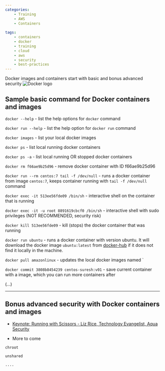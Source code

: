 ```yaml
---
categories:
    - Training
    - AWS
    - Containers
    
tags:
    - containers
    - docker
    - training
    - cloud
    - aws
    - security
    - best-practices
---
```


Docker images and containers start with basic and bonus advanced security ![Docker logo](https://www.docker.com/sites/default/files/d8/2019-07/vertical-logo-monochromatic.png)

## Sample basic command for Docker containers and images

`docker --help` - list the help options for `docker` command

`docker run --help` - list the help option for `docker run` command

`docker images` - list your local docker images

`docker ps` - list local running docker containers

`docker ps -a` - list local running OR stopped docker containers

`docker rm f66ae9b25d96` - remove docker container with ID f66ae9b25d96

`docker run --rm centos:7 tail -f /dev/null` - runs a docker container from image `centos:7`, keeps container running with `tail -f /dev/null` command

`docker exec -it 513ee56fde09 /bin/sh` - interactive shell on the container that is running

`docker exec -it -u root 8891619cbcf0 /bin/sh` - interactive shell with sudo privileges (NOT RECOMMENDED, security risk)

`docker kill 513ee56fde09` - kill (stops) the docker container that was running

`docker run ubuntu` - runs a docker container with version ubuntu. It will download the docker image `ubuntu:latest` from [docker-hub](https://hub.docker.com/) if it does not find it locally in the machine.

`docker pull amazonlinux` - updates the local docker images named `

`docker commit 3808b8454239 centos-suresh:v01` - save current container with a image, which you can run more containers after

(...)

---

## Bonus advanced security with Docker containers and images

- [Keynote: Running with Scissors - Liz Rice, Technology Evangelist, Aqua Security](https://youtu.be/ltrV-Qmh3oY)

- More to come

`chroot`

`unshared`

`....`
